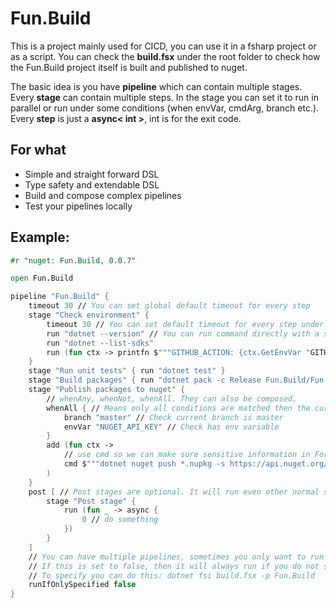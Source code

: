 # Fun.Build

This is a project mainly used for CICD, you can use it in a fsharp project or as a script. You can check the **build.fsx** under the root folder to check how the Fun.Build project itself is built and published to nuget.

The basic idea is you have **pipeline** which can contain multiple stages.  
Every **stage** can contain multiple steps. In the stage you can set it to run in parallel or run under some conditions (when envVar, cmdArg, branch etc.).  
Every **step** is just a **async< int >**, int is for the exit code. 


## For what

- Simple and straight forward DSL
- Type safety and extendable DSL
- Build and compose complex pipelines
- Test your pipelines locally


## Example:

```fsharp
#r "nuget: Fun.Build, 0.0.7"

open Fun.Build

pipeline "Fun.Build" {
    timeout 30 // You can set global default timeout for every step
    stage "Check environment" {
        timeout 30 // You can set default timeout for every step under the stage
        run "dotnet --version" // You can run command directly with a string
        run "dotnet --list-sdks"
        run (fun ctx -> printfn $"""GITHUB_ACTION: {ctx.GetEnvVar "GITHUB_ACTION"}""")
    }
    stage "Run unit tests" { run "dotnet test" }
    stage "Build packages" { run "dotnet pack -c Release Fun.Build/Fun.Build.fsproj -o ." }
    stage "Publish packages to nuget" {
        // whenAny, whenNot, whenAll. They can also be composed.
        whenAll { // Means only all conditions are matched then the current stage can be active
            branch "master" // Check current branch is master
            envVar "NUGET_API_KEY" // Check has env variable
        }
        add (fun ctx ->
            // use cmd so we can make sure sensitive information in FormatableString is encoded
            cmd $"""dotnet nuget push *.nupkg -s https://api.nuget.org/v3/index.json -k {ctx.GetEnvVar "NUGET_API_KEY"} --skip-duplicate"""
        )
    }
    post [ // Post stages are optional. It will run even other normal stages are failed.
        stage "Post stage" {
            run (fun _ -> async {
                0 // do something
            })
        }
    ]
    // You can have multiple pipelines, sometimes you only want to run it only if the command specified the pipeline name.
    // If this is set to false, then it will always run if you do not specify which pipeline to run.
    // To specify you can do this: dotnet fsi build.fsx -p Fun.Build
    runIfOnlySpecified false
}
```
